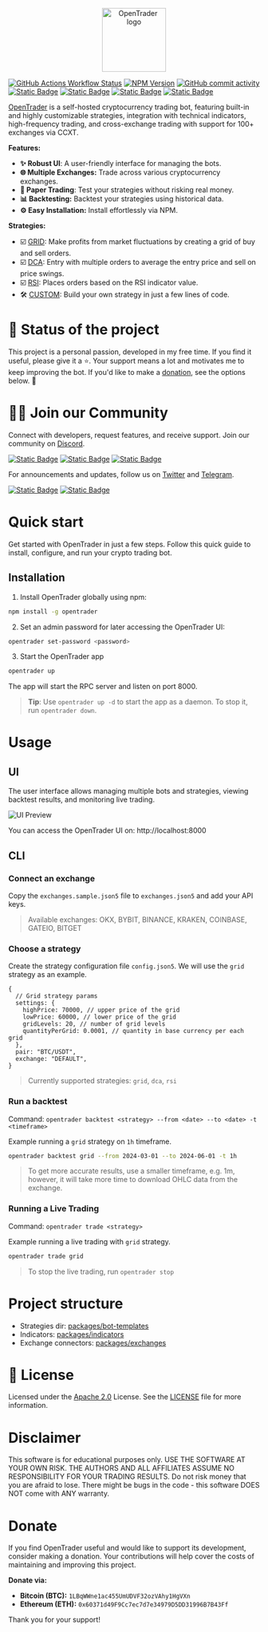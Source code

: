 <p align="center">
  <a href="https://github.com/bludnic/opentrader" title="OpenTrader">
    <img src=".github/images/logo.png" alt="OpenTrader logo" width="128" />
  </a>
</p>

[![GitHub Actions Workflow Status](https://img.shields.io/github/actions/workflow/status/bludnic/opentrader/dev.yml)](https://github.com/bludnic/opentrader/actions)
[![NPM Version](https://img.shields.io/npm/v/opentrader?color=blue)](https://www.npmjs.com/package/opentrader)
[![GitHub commit activity](https://img.shields.io/github/commit-activity/m/bludnic/opentrader)](https://github.com/bludnic/opentrader/graphs/contributors)
[![Static Badge](https://img.shields.io/badge/Twitter-black?logo=X&color=white&logoColor=black)](https://discord.gg/RS7y3ffvvG)
[![Static Badge](https://img.shields.io/badge/Discord-white?logo=Discord)](https://discord.gg/RS7y3ffvvG)
[![Static Badge](https://img.shields.io/badge/Reddit-white?logo=Reddit)](https://www.reddit.com/r/OpenTrader)
[![Static Badge](https://img.shields.io/badge/Telegram-white?logo=Telegram)](https://t.me/+cJLNxLSjcW83Njgy)

[OpenTrader](https://github.com/bludnic/opentrader) is a self-hosted cryptocurrency trading bot, featuring built-in and highly customizable strategies, integration with technical indicators, high-frequency trading, and cross-exchange trading with support for 100+ exchanges via CCXT.

**Features:**

- **✨ Robust UI**: A user-friendly interface for managing the bots.
- **🌐 Multiple Exchanges:** Trade across various cryptocurrency exchanges.
- **📝 Paper Trading**: Test your strategies without risking real money.
- **📊 Backtesting:** Backtest your strategies using historical data.
- **⚙️ Easy Installation:** Install effortlessly via NPM.

**Strategies:**

- ☑️ [GRID](packages/bot-templates/src/templates/grid-bot.ts): Make profits from market fluctuations by creating a grid of buy and sell orders.
- ☑️ [DCA](packages/bot-templates/src/templates/dca.ts): Entry with multiple orders to average the entry price and sell on price swings.
- ☑️ [RSI](packages/bot-templates/src/templates/rsi.ts): Places orders based on the RSI indicator value.
- 🛠️ [CUSTOM](https://github.com/Open-Trader/custom-strategy): Build your own strategy in just a few lines of code.

# 💓 Status of the project

This project is a personal passion, developed in my free time. If you find it useful, please give it a ⭐️. Your support means a lot and motivates me to keep improving the bot. If you'd like to make a [donation](#Donate), see the options below. 💖

# 👋🏻 Join our Community

Connect with developers, request features, and receive support. Join our community on [Discord](https://discord.gg/RS7y3ffvvG).

[![Static Badge](https://img.shields.io/badge/Discord-white?logo=Discord&style=for-the-badge&color=7289da&logoColor=white)](https://discord.gg/RS7y3ffvvG)
[![Static Badge](https://img.shields.io/badge/Telegram-white?logo=Telegram&style=for-the-badge&color=white)](https://t.me/+cJLNxLSjcW83Njgy)
[![Static Badge](https://img.shields.io/badge/Reddit-white?logo=Reddit&style=for-the-badge&color=white)](https://www.reddit.com/r/OpenTrader)

For announcements and updates, follow us on [Twitter](https://x.com/OpenTraderLabs) and [Telegram](https://t.me/opentrader_pro).

[![Static Badge](https://img.shields.io/badge/Twitter-white?logo=X&style=for-the-badge&color=black)](https://x.com/OpenTraderLabs)
[![Static Badge](https://img.shields.io/badge/Telegram-white?logo=Telegram&style=for-the-badge&color=24A1DE&logoColor=white)](https://t.me/opentrader_pro)

# Quick start

Get started with OpenTrader in just a few steps. Follow this quick guide to install, configure, and run your crypto trading bot.

## Installation

1. Install OpenTrader globally using npm:

```bash
npm install -g opentrader
```

2. Set an admin password for later accessing the OpenTrader UI:

```bash
opentrader set-password <password>
```

3. Start the OpenTrader app

```bash
opentrader up
```

The app will start the RPC server and listen on port 8000.

> **Tip**: Use `opentrader up -d` to start the app as a daemon. To stop it, run `opentrader down`.

# Usage

## UI

The user interface allows managing multiple bots and strategies, viewing backtest results, and monitoring live trading.

![UI Preview](.github/images/ui.png)

You can access the OpenTrader UI on: http://localhost:8000

## CLI

### Connect an exchange

Copy the `exchanges.sample.json5` file to `exchanges.json5` and add your API keys.

> Available exchanges: OKX, BYBIT, BINANCE, KRAKEN, COINBASE, GATEIO, BITGET

### Choose a strategy

Create the strategy configuration file `config.json5`. We will use the `grid` strategy as an example.

```json5
{
  // Grid strategy params
  settings: {
    highPrice: 70000, // upper price of the grid
    lowPrice: 60000, // lower price of the grid
    gridLevels: 20, // number of grid levels
    quantityPerGrid: 0.0001, // quantity in base currency per each grid
  },
  pair: "BTC/USDT",
  exchange: "DEFAULT",
}
```

> Currently supported strategies: `grid`, `dca`, `rsi`

### Run a backtest

Command: `opentrader backtest <strategy> --from <date> --to <date> -t <timeframe>`

Example running a `grid` strategy on `1h` timeframe.

```bash
opentrader backtest grid --from 2024-03-01 --to 2024-06-01 -t 1h
```

> To get more accurate results, use a smaller timeframe, e.g. 1m, however, it will take more time to download OHLC data from the exchange.

### Running a Live Trading

Command: `opentrader trade <strategy>`

Example running a live trading with `grid` strategy.

```bash
opentrader trade grid
```

> To stop the live trading, run `opentrader stop`

# Project structure

- Strategies dir: [packages/bot-templates](/packages/bot-templates/src/templates)
- Indicators: [packages/indicators](/packages/indicators/src/indicators)
- Exchange connectors: [packages/exchanges](/packages/exchanges/src/exchanges)

# 🪪 License

Licensed under the [Apache 2.0](http://www.apache.org/licenses/LICENSE-2.0) License. See the [LICENSE](LICENSE) file for more information.

# Disclaimer

This software is for educational purposes only. USE THE SOFTWARE AT YOUR OWN RISK. THE AUTHORS AND ALL AFFILIATES ASSUME NO RESPONSIBILITY FOR YOUR TRADING RESULTS. Do not risk money that you are afraid to lose. There might be bugs in the code - this software DOES NOT come with ANY warranty.

# Donate

If you find OpenTrader useful and would like to support its development, consider making a donation. Your contributions will help cover the costs of maintaining and improving this project.

**Donate via:**

- **Bitcoin (BTC):** `1LBqWWne1ac455UmUDVF32ozVAhy1HgVXn`
- **Ethereum (ETH):** `0x60371d49F9Cc7ec7d7e34979D5DD31996B7B43Ff`

Thank you for your support!
